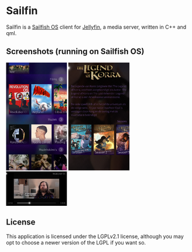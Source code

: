 # Sailfin
Sailfin is a [Sailfish OS](https://sailfishos.org) client for [Jellyfin](https://jellyfin.org), a media server, written in C++ and qml.

## Screenshots (running on Sailfish OS)
<img alt="Screenshot showing the library root" src="graphics/screenshot-sailfish-1.png" width="33%" /> <img alt="Screenshot showing TV show page" src="graphics/screenshot-sailfish-2.png" width="33%" /> <img alt="Screenshot showing the video player" src="graphics/screenshot-sailfish-3.png" width="33%" />

## License
This application is licensed under the LGPLv2.1 license, although you may opt to choose a newer version of the LGPL if you want so.
